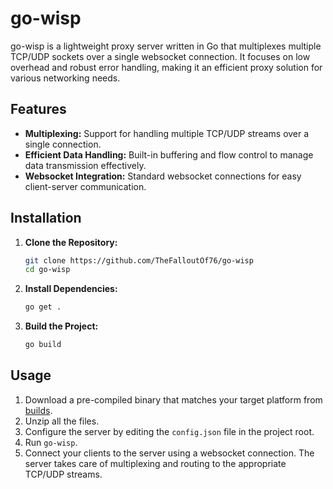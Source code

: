 # go-wisp

go-wisp is a lightweight proxy server written in Go that multiplexes multiple TCP/UDP sockets over a single websocket connection. It focuses on low overhead and robust error handling, making it an efficient proxy solution for various networking needs.

## Features

- **Multiplexing:** Support for handling multiple TCP/UDP streams over a single connection.
- **Efficient Data Handling:** Built-in buffering and flow control to manage data transmission effectively.
- **Websocket Integration:** Standard websocket connections for easy client-server communication.

## Installation

1. **Clone the Repository:**

    ```sh
    git clone https://github.com/TheFalloutOf76/go-wisp
    cd go-wisp
    ```

2. **Install Dependencies:**

    ```sh
    go get .
    ```

3. **Build the Project:**

    ```sh
    go build
    ```

## Usage
1. Download a pre-compiled binary that matches your target platform from [builds](https://github.com/TheFalloutOf76/go-wisp/releases/tag/builds).
2. Unzip all the files.
3. Configure the server by editing the `config.json` file in the project root.
4. Run `go-wisp`.
5. Connect your clients to the server using a websocket connection. The server takes care of multiplexing and routing to the appropriate TCP/UDP streams.
